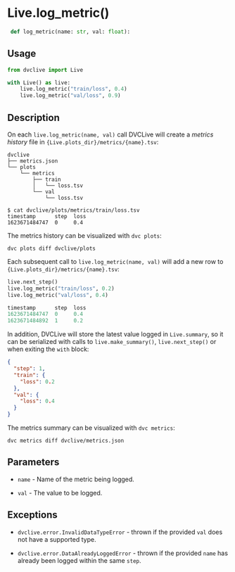 # Live.log_metric()

```py
 def log_metric(name: str, val: float):
```

## Usage

```py
from dvclive import Live

with Live() as live:
    live.log_metric("train/loss", 0.4)
    live.log_metric("val/loss", 0.9)
```

## Description

On each `live.log_metric(name, val)` call DVCLive will create a _metrics
history_ file in `{Live.plots_dir}/metrics/{name}.tsv`:

```
dvclive
├── metrics.json
└── plots
    └── metrics
        ├── train
        │   └── loss.tsv
        └── val
            └── loss.tsv
```

```cli
$ cat dvclive/plots/metrics/train/loss.tsv
timestamp      step  loss
1623671484747  0     0.4
```

<admon type="tip">

The metrics history can be visualized with `dvc plots`:

```
dvc plots diff dvclive/plots
```

</admon>

Each subsequent call to `live.log_metric(name, val)` will add a new row to
`{Live.plots_dir}/metrics/{name}.tsv`:

```python
live.next_step()
live.log_metric("train/loss", 0.2)
live.log_metric("val/loss", 0.4)
```

```ts
timestamp      step  loss
1623671484747  0     0.4
1623671484892  1     0.2
```

In addition, DVCLive will store the latest value logged in `Live.summary`, so it
can be serialized with calls to `live.make_summary()`, `live.next_step()` or
when exiting the `with` block:

```json
{
  "step": 1,
  "train": {
    "loss": 0.2
  },
  "val": {
    "loss": 0.4
  }
}
```

<admon type="tip">

The metrics summary can be visualized with `dvc metrics`:

```
dvc metrics diff dvclive/metrics.json
```

</admon>

## Parameters

- `name` - Name of the metric being logged.

- `val` - The value to be logged.

## Exceptions

- `dvclive.error.InvalidDataTypeError` - thrown if the provided `val` does not
  have a supported type.

- `dvclive.error.DataAlreadyLoggedError` - thrown if the provided `name` has
  already been logged within the same `step`.
